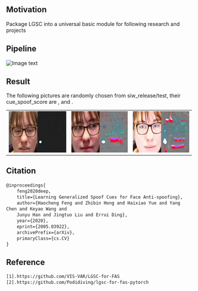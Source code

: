 ## Motivation
Package LGSC into a universal basic module for following research and projects

## Pipeline
![Image text](https://github.com/Ontheway361/antispoof-single-image/blob/master/imgs/pipeline.png)

## Result
The following pictures are randomly chosen from siw_release/test, their cue_spoof_score are ,  and .
<table style="border:0px">
   <tr>
       <td><img src="imgs/cue_live.jpg" width="448" height="112" frame=void rules=none></td>
       <td><img src="imgs/cue_printsp.jpg" width="440" height="112" frame=void rules=none></td>
       <td><img src="imgs/cue_videoplay.jpg" width="440" height="112" frame=void rules=none></td>
</table>

## Citation
```
@inproceedings{
    feng2020deep,
    title={Learning Generalized Spoof Cues for Face Anti-spoofing},
    author={Haocheng Feng and Zhibin Hong and Haixiao Yue and Yang Chen and Keyao Wang and
    Junyu Han and Jingtuo Liu and Errui Ding},
    year={2020},
    eprint={2005.03922},
    archivePrefix={arXiv},
    primaryClass={cs.CV}
}
```

## Reference
```
[1].https://github.com/VIS-VAR/LGSC-for-FAS
[2].https://github.com/Podidiving/lgsc-for-fas-pytorch
```